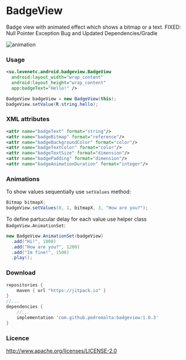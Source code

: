 # BadgeView
Badge view with animated effect which shows a bitmap or a text.
FIXED: Null Pointer Exception Bug and Updated Dependencies/Gradle

![animation](docs/badgeview-spongebob.gif)
### Usage 
```XML
<su.levenetc.android.badgeview.BadgeView
  android:layout_width="wrap_content"
  android:layout_height="wrap_content"
  app:badgeText="Hello!" />
```
```Java
BadgeView badgeView = new BadgeView(this);
badgeView.setValue(R.string.hello);
```
### XML attributes
```XML
<attr name="badgeText" format="string"/>
<attr name="badgeBitmap" format="reference"/>
<attr name="badgeBackgroundColor" format="color"/>
<attr name="badgeTextColor" format="color"/>
<attr name="badgeTextSize" format="dimension"/>
<attr name="badgePadding" format="dimension"/>
<attr name="badgeAnimationDuration" format="integer"/>
```
### Animations
To show values sequentially use `setValues` method:
```Java
Bitmap bitmapX;
badgeView.setValues(0, 1, bitmapX, 3, "How are you?");
```
To define partucular delay for each value use helper class `BadgeView.AnimationSet`:
```Java
new BadgeView.AnimationSet(badgeView)
  .add("Hi!", 1000)
  .add("How are you?", 1200)
  .add("Im fine!", 1500)
  .play();
```
### Download
```Groovy
repositories {
    maven { url "https://jitpack.io" }
}
//...
dependencies {
    //...
    implementation 'com.github.pedromalta:badgeview:1.0.3'
}
```
### Licence
http://www.apache.org/licenses/LICENSE-2.0
